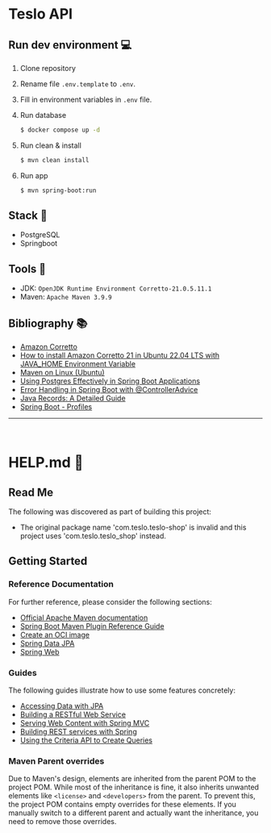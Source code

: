 # Teslo API

## Run dev environment 💻

1. Clone repository

2. Rename file `.env.template` to `.env`.

3. Fill in environment variables in `.env` file.

4. Run database

   ```bash
   $ docker compose up -d
   ```

5. Run clean & install

   ```bash
   $ mvn clean install
   ```

6. Run app

   ```bash
   $ mvn spring-boot:run
   ```

## Stack 🚧

- PostgreSQL
- Springboot

## Tools 🔧

- JDK: `OpenJDK Runtime Environment Corretto-21.0.5.11.1`
- Maven: `Apache Maven 3.9.9`

## Bibliography 📚

- [Amazon Corretto](https://aws.amazon.com/es/corretto/?filtered-posts.sort-by=item.additionalFields.createdDate&filtered-posts.sort-order=desc)
- [How to install Amazon Corretto 21 in Ubuntu 22.04 LTS with JAVA_HOME Environment Variable](https://www.youtube.com/watch?app=desktop&v=sY_9CwGSCJ0)
- [Maven on Linux (Ubuntu)](https://www.digitalocean.com/community/tutorials/install-maven-linux-ubuntu#installing-maven-on-linux-ubuntu)
- [Using Postgres Effectively in Spring Boot Applications](https://hackernoon.com/using-postgres-effectively-in-spring-boot-applications)
- [Error Handling in Spring Boot with @ControllerAdvice](https://freedium.cfd/https://erkanyasun.medium.com/advanced-error-handling-in-spring-boot-with-controlleradvice-2526803890f9)
- [Java Records: A Detailed Guide](https://freedium.cfd/https://erkanyasun.medium.com/understanding-java-records-a-detailed-guide-510ce4a1bc42)
- [Spring Boot - Profiles](./docs/spring-boot-profiles.md)

---

<br/>

# HELP.md 🔷

## Read Me

The following was discovered as part of building this project:

- The original package name 'com.teslo.teslo-shop' is invalid and this project uses 'com.teslo.teslo_shop' instead.

## Getting Started

### Reference Documentation

For further reference, please consider the following sections:

- [Official Apache Maven documentation](https://maven.apache.org/guides/index.html)
- [Spring Boot Maven Plugin Reference Guide](https://docs.spring.io/spring-boot/3.4.1/maven-plugin)
- [Create an OCI image](https://docs.spring.io/spring-boot/3.4.1/maven-plugin/build-image.html)
- [Spring Data JPA](https://docs.spring.io/spring-boot/3.4.1/reference/data/sql.html#data.sql.jpa-and-spring-data)
- [Spring Web](https://docs.spring.io/spring-boot/3.4.1/reference/web/servlet.html)

### Guides

The following guides illustrate how to use some features concretely:

- [Accessing Data with JPA](https://spring.io/guides/gs/accessing-data-jpa/)
- [Building a RESTful Web Service](https://spring.io/guides/gs/rest-service/)
- [Serving Web Content with Spring MVC](https://spring.io/guides/gs/serving-web-content/)
- [Building REST services with Spring](https://spring.io/guides/tutorials/rest/)
- [Using the Criteria API to Create Queries](https://jakarta.ee/learn/docs/jakartaee-tutorial/current/persist/persistence-criteria/persistence-criteria.html)

### Maven Parent overrides

Due to Maven's design, elements are inherited from the parent POM to the project POM.
While most of the inheritance is fine, it also inherits unwanted elements like `<license>` and `<developers>` from the parent.
To prevent this, the project POM contains empty overrides for these elements.
If you manually switch to a different parent and actually want the inheritance, you need to remove those overrides.
